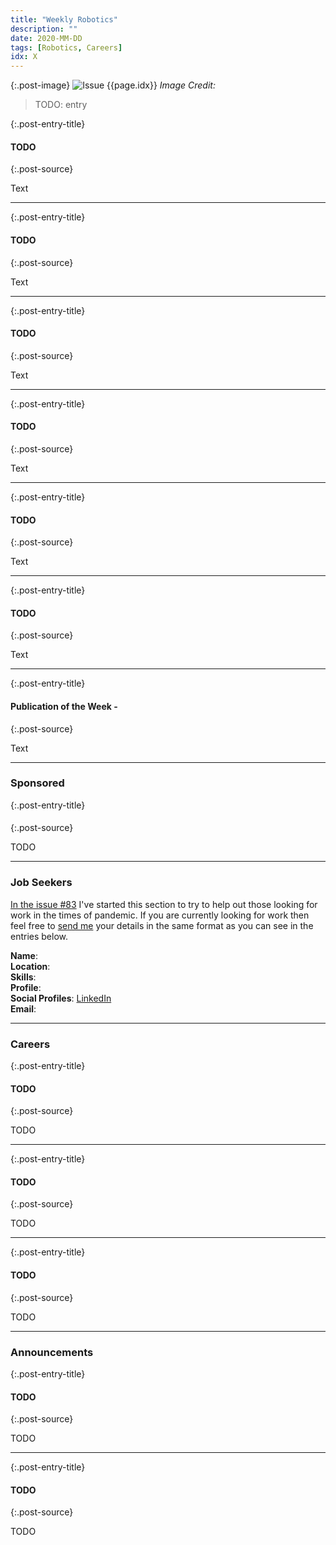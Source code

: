 ```yaml
---
title: "Weekly Robotics"
description: ""
date: 2020-MM-DD
tags: [Robotics, Careers]
idx: X
---
```


{:.post-image}
![Issue {{page.idx}}](/img/headers/{{page.idx}}.jpg "Issue {{page.idx}}")
*Image Credit: []()*

> TODO: entry

{:.post-entry-title}
#### TODO

{:.post-source}
[]()

Text

----

{:.post-entry-title}
#### TODO

{:.post-source}
[]()

Text

----

{:.post-entry-title}
#### TODO

{:.post-source}
[]()

Text

----

{:.post-entry-title}
#### TODO

{:.post-source}
[]()

Text

----

{:.post-entry-title}
#### TODO

{:.post-source}
[]()

Text

----

{:.post-entry-title}
#### TODO

{:.post-source}
[]()

Text

----

{:.post-entry-title}
#### Publication of the Week -

{:.post-source}
[]()

Text

----

### Sponsored

{:.post-entry-title}
####

{:.post-source}
[]()

TODO

----

### Job Seekers

[In the issue #83](https://weeklyrobotics.com/weekly-robotics-83) I've started this section to try to help out those looking for work in the times of pandemic. If you are currently looking for work then feel free to [send me](mailto:mat@weeklyrobotics.com) your details in the same format as you can see in the entries below.

**Name**: <br>
**Location**: <br>
**Skills**: <br>
**Profile**: <br>
**Social Profiles**: [LinkedIn]() <br>
**Email**: <br>

----

### Careers

{:.post-entry-title}
#### TODO

{:.post-source}
[]()

TODO

----

{:.post-entry-title}
#### TODO

{:.post-source}
[]()

TODO

----

{:.post-entry-title}
#### TODO

{:.post-source}
[]()

TODO

----

### Announcements

{:.post-entry-title}
#### TODO

{:.post-source}
[]()

TODO

----

{:.post-entry-title}
#### TODO

{:.post-source}
[]()

TODO
